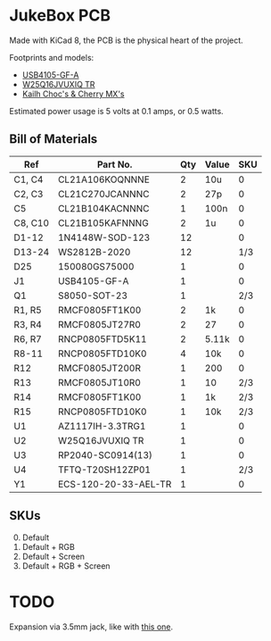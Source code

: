 # JukeBox PCB
Made with KiCad 8, the PCB is the physical heart of the project.

Footprints and models:
- [USB4105-GF-A](https://www.digikey.com/en/products/detail/gct/usb4105-gf-a/11198441)
- [W25Q16JVUXIQ TR](https://www.digikey.com/en/products/detail/winbond-electronics/W25Q16JVUXIQ-TR/15182017)
- [Kailh Choc's & Cherry MX's](https://github.com/kiswitch/kiswitch)

Estimated power usage is 5 volts at 0.1 amps, or 0.5 watts.

## Bill of Materials
| Ref     | Part No.             | Qty | Value | SKU |
|---------|----------------------|-----|-------|-----|
| C1, C4  | CL21A106KOQNNNE      | 2   | 10u   | 0   |
| C2, C3  | CL21C270JCANNNC      | 2   | 27p   | 0   |
| C5      | CL21B104KACNNNC      | 1   | 100n  | 0   |
| C8, C10 | CL21B105KAFNNNG      | 2   | 1u    | 0   |
| D1-12   | 1N4148W-SOD-123      | 12  |       | 0   |
| D13-24  | WS2812B-2020         | 12  |       | 1/3 |
| D25     | 150080GS75000        | 1   |       | 0   |
| J1      | USB4105-GF-A         | 1   |       | 0   |
| Q1      | S8050-SOT-23         | 1   |       | 2/3 |
| R1, R5  | RMCF0805FT1K00       | 2   | 1k    | 0   |
| R3, R4  | RMCF0805JT27R0       | 2   | 27    | 0   |
| R6, R7  | RNCP0805FTD5K11      | 2   | 5.11k | 0   |
| R8-11   | RNCP0805FTD10K0      | 4   | 10k   | 0   |
| R12     | RMCF0805JT200R       | 1   | 200   | 0   |
| R13     | RMCF0805JT10R0       | 1   | 10    | 2/3 |
| R14     | RMCF0805FT1K00       | 1   | 1k    | 2/3 |
| R15     | RNCP0805FTD10K0      | 1   | 10k   | 2/3 |
| U1      | AZ1117IH-3.3TRG1     | 1   |       | 0   |
| U2      | W25Q16JVUXIQ TR      | 1   |       | 0   |
| U3      | RP2040-SC0914(13)    | 1   |       | 0   |
| U4      | TFTQ-T20SH12ZP01     | 1   |       | 2/3 |
| Y1      | ECS-120-20-33-AEL-TR | 1   |       | 0   |

## SKUs
0. Default
1. Default + RGB
2. Default + Screen
3. Default + RGB + Screen

# TODO
Expansion via 3.5mm jack, like with [this one](https://www.digikey.com/en/products/detail/same-sky-formerly-cui-devices/SJ-43615TS-SMT-TR/2625170).
